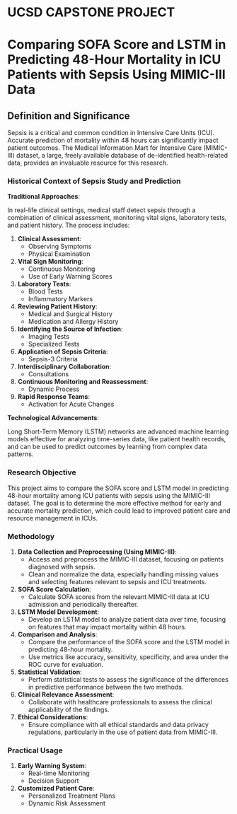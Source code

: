 <h1>UCSD CAPSTONE PROJECT</h1>

# Comparing SOFA Score and LSTM in Predicting 48-Hour Mortality in ICU Patients with Sepsis Using MIMIC-III Data

## Definition and Significance

Sepsis is a critical and common condition in Intensive Care Units (ICU). Accurate prediction of mortality within 48 hours can significantly impact patient outcomes. The Medical Information Mart for Intensive Care (MIMIC-III) dataset, a large, freely available database of de-identified health-related data, provides an invaluable resource for this research.

### Historical Context of Sepsis Study and Prediction

**Traditional Approaches**:

In real-life clinical settings, medical staff detect sepsis through a combination of clinical assessment, monitoring vital signs, laboratory tests, and patient history. The process includes:

1. **Clinical Assessment**:
    - Observing Symptoms
    - Physical Examination
2. **Vital Sign Monitoring**:
    - Continuous Monitoring
    - Use of Early Warning Scores
3. **Laboratory Tests**:
    - Blood Tests
    - Inflammatory Markers
4. **Reviewing Patient History**:
    - Medical and Surgical History
    - Medication and Allergy History
5. **Identifying the Source of Infection**:
    - Imaging Tests
    - Specialized Tests
6. **Application of Sepsis Criteria**:
    - Sepsis-3 Criteria
7. **Interdisciplinary Collaboration**:
    - Consultations
8. **Continuous Monitoring and Reassessment**:
    - Dynamic Process
9. **Rapid Response Teams**:
    - Activation for Acute Changes

**Technological Advancements**:

Long Short-Term Memory (LSTM) networks are advanced machine learning models effective for analyzing time-series data, like patient health records, and can be used to predict outcomes by learning from complex data patterns.

### Research Objective

This project aims to compare the SOFA score and LSTM model in predicting 48-hour mortality among ICU patients with sepsis using the MIMIC-III dataset. The goal is to determine the more effective method for early and accurate mortality prediction, which could lead to improved patient care and resource management in ICUs.

### Methodology

1. **Data Collection and Preprocessing (Using MIMIC-III)**:
    - Access and preprocess the MIMIC-III dataset, focusing on patients diagnosed with sepsis.
    - Clean and normalize the data, especially handling missing values and selecting features relevant to sepsis and ICU treatments.
2. **SOFA Score Calculation**:
    - Calculate SOFA scores from the relevant MIMIC-III data at ICU admission and periodically thereafter.
3. **LSTM Model Development**:
    - Develop an LSTM model to analyze patient data over time, focusing on features that may impact mortality within 48 hours.
4. **Comparison and Analysis**:
    - Compare the performance of the SOFA score and the LSTM model in predicting 48-hour mortality.
    - Use metrics like accuracy, sensitivity, specificity, and area under the ROC curve for evaluation.
5. **Statistical Validation**:
    - Perform statistical tests to assess the significance of the differences in predictive performance between the two methods.
6. **Clinical Relevance Assessment**:
    - Collaborate with healthcare professionals to assess the clinical applicability of the findings.
7. **Ethical Considerations**:
    - Ensure compliance with all ethical standards and data privacy regulations, particularly in the use of patient data from MIMIC-III.

### Practical Usage

1. **Early Warning System**:
    - Real-time Monitoring
    - Decision Support
2. **Customized Patient Care**:
    - Personalized Treatment Plans
    - Dynamic Risk Assessment
